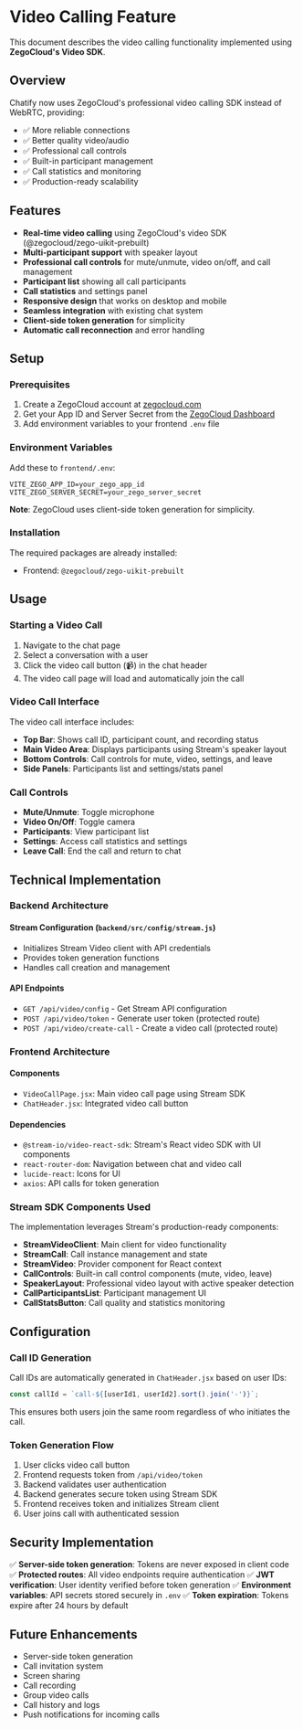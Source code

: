 # Video Calling Feature

This document describes the video calling functionality implemented using **ZegoCloud's Video SDK**.

## Overview

Chatify now uses ZegoCloud's professional video calling SDK instead of WebRTC, providing:
- ✅ More reliable connections
- ✅ Better quality video/audio
- ✅ Professional call controls
- ✅ Built-in participant management
- ✅ Call statistics and monitoring
- ✅ Production-ready scalability

## Features

- **Real-time video calling** using ZegoCloud's video SDK (@zegocloud/zego-uikit-prebuilt)
- **Multi-participant support** with speaker layout
- **Professional call controls** for mute/unmute, video on/off, and call management
- **Participant list** showing all call participants
- **Call statistics** and settings panel
- **Responsive design** that works on desktop and mobile
- **Seamless integration** with existing chat system
- **Client-side token generation** for simplicity
- **Automatic call reconnection** and error handling

## Setup

### Prerequisites

1. Create a ZegoCloud account at [zegocloud.com](https://zegocloud.com/)
2. Get your App ID and Server Secret from the [ZegoCloud Dashboard](https://zegocloud.com/console/)
3. Add environment variables to your frontend `.env` file

### Environment Variables

Add these to `frontend/.env`:

```env
VITE_ZEGO_APP_ID=your_zego_app_id
VITE_ZEGO_SERVER_SECRET=your_zego_server_secret
```

**Note**: ZegoCloud uses client-side token generation for simplicity.

### Installation

The required packages are already installed:
- Frontend: `@zegocloud/zego-uikit-prebuilt`

## Usage

### Starting a Video Call

1. Navigate to the chat page
2. Select a conversation with a user
3. Click the video call button (📹) in the chat header
4. The video call page will load and automatically join the call

### Video Call Interface

The video call interface includes:

- **Top Bar**: Shows call ID, participant count, and recording status
- **Main Video Area**: Displays participants using Stream's speaker layout
- **Bottom Controls**: Call controls for mute, video, settings, and leave
- **Side Panels**: Participants list and settings/stats panel

### Call Controls

- **Mute/Unmute**: Toggle microphone
- **Video On/Off**: Toggle camera
- **Participants**: View participant list
- **Settings**: Access call statistics and settings
- **Leave Call**: End the call and return to chat

## Technical Implementation

### Backend Architecture

#### Stream Configuration (`backend/src/config/stream.js`)
- Initializes Stream Video client with API credentials
- Provides token generation functions
- Handles call creation and management

#### API Endpoints
- `GET /api/video/config` - Get Stream API configuration
- `POST /api/video/token` - Generate user token (protected route)
- `POST /api/video/create-call` - Create a video call (protected route)

### Frontend Architecture

#### Components

- `VideoCallPage.jsx`: Main video call page using Stream SDK
- `ChatHeader.jsx`: Integrated video call button

#### Dependencies

- `@stream-io/video-react-sdk`: Stream's React video SDK with UI components
- `react-router-dom`: Navigation between chat and video call
- `lucide-react`: Icons for UI
- `axios`: API calls for token generation

### Stream SDK Components Used

The implementation leverages Stream's production-ready components:

- **StreamVideoClient**: Main client for video functionality
- **StreamCall**: Call instance management and state
- **StreamVideo**: Provider component for React context
- **CallControls**: Built-in call control components (mute, video, leave)
- **SpeakerLayout**: Professional video layout with active speaker detection
- **CallParticipantsList**: Participant management UI
- **CallStatsButton**: Call quality and statistics monitoring

## Configuration

### Call ID Generation

Call IDs are automatically generated in `ChatHeader.jsx` based on user IDs:

```javascript
const callId = `call-${[userId1, userId2].sort().join('-')}`;
```

This ensures both users join the same room regardless of who initiates the call.

### Token Generation Flow

1. User clicks video call button
2. Frontend requests token from `/api/video/token`
3. Backend validates user authentication
4. Backend generates secure token using Stream SDK
5. Frontend receives token and initializes Stream client
6. User joins call with authenticated session

## Security Implementation

✅ **Server-side token generation**: Tokens are never exposed in client code
✅ **Protected routes**: All video endpoints require authentication
✅ **JWT verification**: User identity verified before token generation
✅ **Environment variables**: API secrets stored securely in `.env`
✅ **Token expiration**: Tokens expire after 24 hours by default

## Future Enhancements

- Server-side token generation
- Call invitation system
- Screen sharing
- Call recording
- Group video calls
- Call history and logs
- Push notifications for incoming calls
